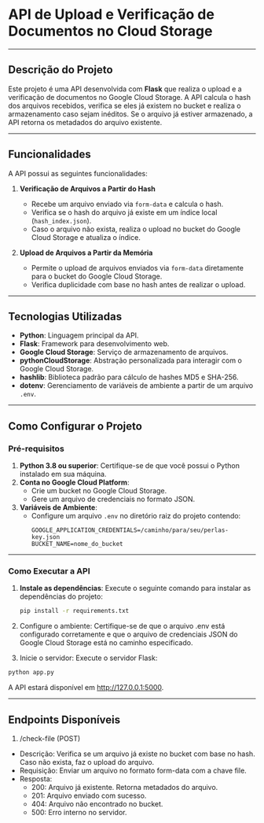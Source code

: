 # **API de Upload e Verificação de Documentos no Cloud Storage**

---

## **Descrição do Projeto**

Este projeto é uma API desenvolvida com **Flask** que realiza o upload e a verificação de documentos no Google Cloud Storage. A API calcula o hash dos arquivos recebidos, verifica se eles já existem no bucket e realiza o armazenamento caso sejam inéditos. Se o arquivo já estiver armazenado, a API retorna os metadados do arquivo existente.

---

## **Funcionalidades**

A API possui as seguintes funcionalidades:

1. **Verificação de Arquivos a Partir do Hash**  
   - Recebe um arquivo enviado via `form-data` e calcula o hash.
   - Verifica se o hash do arquivo já existe em um índice local (`hash_index.json`).
   - Caso o arquivo não exista, realiza o upload no bucket do Google Cloud Storage e atualiza o índice.

2. **Upload de Arquivos a Partir da Memória**  
   - Permite o upload de arquivos enviados via `form-data` diretamente para o bucket do Google Cloud Storage.
   - Verifica duplicidade com base no hash antes de realizar o upload.


---

## **Tecnologias Utilizadas**

- **Python**: Linguagem principal da API.
- **Flask**: Framework para desenvolvimento web.
- **Google Cloud Storage**: Serviço de armazenamento de arquivos.
- **pythonCloudStorage**: Abstração personalizada para interagir com o Google Cloud Storage.
- **hashlib**: Biblioteca padrão para cálculo de hashes MD5 e SHA-256.
- **dotenv**: Gerenciamento de variáveis de ambiente a partir de um arquivo `.env`.

---

## **Como Configurar o Projeto**

### **Pré-requisitos**

1. **Python 3.8 ou superior**: Certifique-se de que você possui o Python instalado em sua máquina.
2. **Conta no Google Cloud Platform**:
   - Crie um bucket no Google Cloud Storage.
   - Gere um arquivo de credenciais no formato JSON.
3. **Variáveis de Ambiente**:
   - Configure um arquivo `.env` no diretório raiz do projeto contendo:
     ```plaintext
     GOOGLE_APPLICATION_CREDENTIALS=/caminho/para/seu/perlas-key.json
     BUCKET_NAME=nome_do_bucket
     ```

---

### **Como Executar a API**

1. **Instale as dependências**:
   Execute o seguinte comando para instalar as dependências do projeto:
   ```bash
   pip install -r requirements.txt

2. Configure o ambiente: Certifique-se de que o arquivo .env está configurado corretamente e que o arquivo de credenciais JSON do Google Cloud Storage está no caminho especificado.

3. Inicie o servidor: Execute o servidor Flask:
```bash
python app.py
```
A API estará disponível em http://127.0.0.1:5000.


---

## Endpoints Disponíveis
1. /check-file (POST)
- Descrição: Verifica se um arquivo já existe no bucket com base no hash. Caso não exista, faz o upload do arquivo.
- Requisição:
Enviar um arquivo no formato form-data com a chave file.
- Resposta:
   - 200: Arquivo já existente. Retorna metadados do arquivo.
   - 201: Arquivo enviado com sucesso.
   - 404: Arquivo não encontrado no bucket.
   - 500: Erro interno no servidor.







